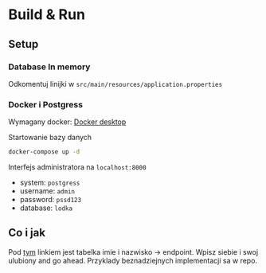# Build & Run

## Setup

### Database In memory

Odkomentuj linijki w `src/main/resources/application.properties`

### Docker i Postgress
Wymagany docker: [Docker desktop](https://www.docker.com/)

Startowanie bazy danych

```bash
docker-compose up -d
```

Interfejs administratora na `localhost:8000`
- system: `postgress`
- username: `admin`
- password: `pssd123`
- database: `lodka`


## Co i jak 

Pod [tym](https://docs.google.com/spreadsheets/d/1iFxnmrdxcErlp33KKHPPAgHhBj0l5_qC33To8ZyCWrI/edit#gid=0) linkiem jest tabelka imie i nazwisko -> endpoint. Wpisz siebie i swoj ulubiony and go ahead. Przyklady beznadziejnych implementacji sa w repo.
